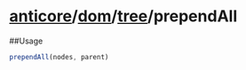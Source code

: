 # [anticore](../../../../../#reference)/[dom](../../#reference)/[tree](../#reference)/<a name="reference">prependAll</a>

##Usage

```js
prependAll(nodes, parent)
```